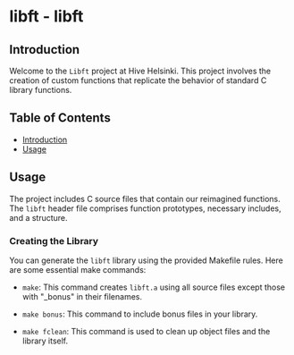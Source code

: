 # libft - libft

## Introduction

Welcome to the `Libft` project at Hive Helsinki. This project involves the creation of custom functions that replicate the behavior of standard C library functions.

## Table of Contents
- [Introduction](#introduction)
- [Usage](#usage)

## Usage

The project includes C source files that contain our reimagined functions. The `libft` header file comprises function prototypes, necessary includes, and a structure.

### Creating the Library

You can generate the `libft` library using the provided Makefile rules. Here are some essential make commands:

- `make`: This command creates `libft.a` using all source files except those with "_bonus" in their filenames.

- `make bonus`: This command to include bonus files in your library.

- `make fclean`: This command is used to clean up object files and the library itself.
